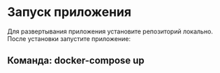 # Запуск приложения
Для развертывания приложения установите репозиторий локально.
После установки запустите приложение:
## Команда: docker-compose up